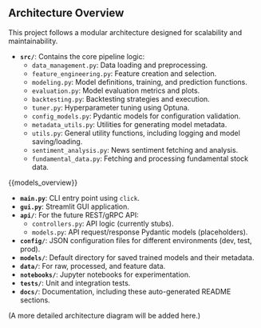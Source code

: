 ## Architecture Overview

This project follows a modular architecture designed for scalability and maintainability.

-   **`src/`**: Contains the core pipeline logic:
    -   `data_management.py`: Data loading and preprocessing.
    -   `feature_engineering.py`: Feature creation and selection.
    -   `modeling.py`: Model definitions, training, and prediction functions.
    -   `evaluation.py`: Model evaluation metrics and plots.
    -   `backtesting.py`: Backtesting strategies and execution.
    -   `tuner.py`: Hyperparameter tuning using Optuna.
    -   `config_models.py`: Pydantic models for configuration validation.
    -   `metadata_utils.py`: Utilities for generating model metadata.
    -   `utils.py`: General utility functions, including logging and model saving/loading.
    -   `sentiment_analysis.py`: News sentiment fetching and analysis.
    -   `fundamental_data.py`: Fetching and processing fundamental stock data.

{{models_overview}}

-   **`main.py`**: CLI entry point using `click`.
-   **`gui.py`**: Streamlit GUI application.
-   **`api/`**: For the future REST/gRPC API:
    -   `controllers.py`: API logic (currently stubs).
    -   `models.py`: API request/response Pydantic models (placeholders).
-   **`config/`**: JSON configuration files for different environments (dev, test, prod).
-   **`models/`**: Default directory for saved trained models and their metadata.
-   **`data/`**: For raw, processed, and feature data.
-   **`notebooks/`**: Jupyter notebooks for experimentation.
-   **`tests/`**: Unit and integration tests.
-   **`docs/`**: Documentation, including these auto-generated README sections.

(A more detailed architecture diagram will be added here.)
